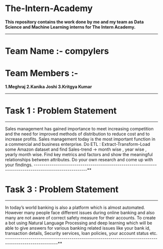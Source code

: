 # The-Intern-Academy

**This repository contains the work done by me and my team as Data Science and Machine Learning interns for The Intern Academy.**
_________________________________________________________________________________________________________
# Team Name :- compylers

# Team Members :- 
**1.Meghraj
2.Kanika Joshi
3.Kritgya Kumar**

__________________________________________________________________________________________________________

# Task 1 : Problem Statement 

---------------------------------------------------------------------------------------------------------
Sales management has gained importance to meet increasing competition and the need for improved
methods of distribution to reduce cost and to increase profits. Sales management today is the most
important function in a commercial and business enterprise. Do ETL : Extract-Transform-Load some Amazon dataset and find Sales-trend -> month wise , year
wise , yearly month wise. Find key metrics and factors and show the meaningful relationships between attributes. Do your own research and come up with your findings.
---------------------------------------------------------------------------------------------------------**

# Task 3 : Problem Statement
---------------------------------------------------------------------------------------------------------
In today’s world banking is also a platform which is almost automated. However many people face different issues during online banking and also many are not aware of correct safety measure for their accounts. To create a bot using Natural Language Processing and deep learning which will be able to give answers for various banking related issues like your bank id, transaction details, Security services, loan policies, your account status etc.
---------------------------------------------------------------------------------------------------------**
